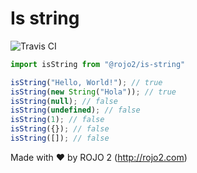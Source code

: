 # Is string
![Travis CI](https://travis-ci.org/rojo2/is-string.svg?branch=master)

```javascript
import isString from "@rojo2/is-string"

isString("Hello, World!"); // true
isString(new String("Hola")); // true
isString(null); // false
isString(undefined); // false
isString(1); // false
isString({}); // false
isString([]); // false
```

Made with :heart: by ROJO 2 (http://rojo2.com)
